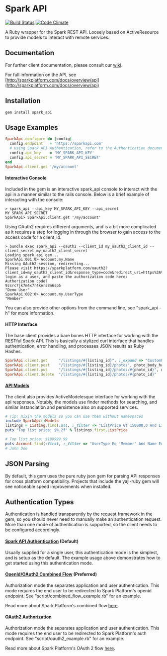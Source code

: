 Spark API
=====================
[![Build Status](https://travis-ci.org/sparkapi/spark_api.png?branch=master)](http://travis-ci.org/sparkapi/spark_api) [![Code Climate](https://codeclimate.com/badge.png)](https://codeclimate.com/github/sparkapi/spark_api)

A Ruby wrapper for the Spark REST API. Loosely based on ActiveResource to provide models to interact with remote services.


Documentation
-------------

For further client documentation, please consult our [wiki](https://github.com/sparkapi/spark_api/wiki).

For full information on the API, see [http://sparkplatform.com/docs/overview/api](http://sparkplatform.com/docs/overview/api)


Installation
---------
    gem install spark_api

Usage Examples
------------------------

```ruby
SparkApi.configure do |config|
  config.endpoint   = 'https://sparkapi.com'
  # Using Spark API Authentication, refer to the Authentication documentation for OAuth2
  config.api_key    = 'MY_SPARK_API_KEY'
  config.api_secret = 'MY_SPARK_API_SECRET'
end
SparkApi.client.get '/my/account'
```


#### Interactive Console
Included in the gem is an interactive spark_api console to interact with the api in a manner similar to the rails console. Below is a brief example of interacting with the console:

    > spark_api --api_key MY_SPARK_API_KEY --api_secret MY_SPARK_API_SECRET
    SparkApi> SparkApi.client.get '/my/account'

Using OAuth2 requires different arguments, and is a bit more complicated as it requires a step for logging in through the browser to gain access to the access code for a client_id. 

    > bundle exec spark_api --oauth2 --client_id my_oauth2_client_id --client_secret my_oauth2_client_secret 
    Loading spark_api gem...
    SparkApi:001:0> Account.my.Name
    Missing OAuth2 session, redirecting...
    Please visit https://sparkplatform.com/oauth2?client_id=my_oauth2_client_id&response_type=code&redirect_uri=https%3A%2F%2Fsparkplatform.com%2Foauth2%2Fcallback, login as a user, and paste the authorization code here:
    Authorization code?
    9zsrc7jk7m4x7r4kers8n6sp5
    "Demo User"
    SparkApi:002:0> Account.my.UserType
    "Member"

You can also provide other options from the command line, see "spark_api -h" for more information.

#### HTTP Interface
The base client provides a bare bones HTTP interface for working with the RESTful Spark API. This is basically a stylized curl interface that handles authentication, error handling, and processes JSON results as Ruby Hashes.

```ruby
SparkApi.client.get     "/listings/#{listing_id}", :_expand => "CustomFields"
SparkApi.client.post    "/listings/#{listing_id}/photos", photo_body_hash
SparkApi.client.put     "/listings/#{listing_id}/photos/#{photo_id}", updated_photo_name_hash
SparkApi.client.delete  "/listings/#{listing_id}/photos/#{photo_id}"
```

#### [API Models](https://github.com/sparkapi/spark_api/wiki/API-Models)
The client also provides ActiveModelesque interface for working with the api responses. Notably, the models use finder methods for searching, and similar instanciation and persistence also on supported services.

```ruby
# Tip: mixin the models so you can use them without namespaces
include SparkApi::Models
listings = Listing.find(:all, :_filter => "ListPrice Gt 150000.0 And ListPrice Lt 200000.0", :_orderby => "-ListPrice")
puts "Top list price: $%.2f" % listings.first.ListPrice

# Top list price: $199999.99
puts Account.find(:first, :_filter => "UserType Eq 'Member' And Name Eq 'John*'").Name
# John Doe
```    

JSON Parsing
--------------
By default, this gem uses the pure ruby json gem for parsing API responses for cross platform compatibility. Projects that include the yajl-ruby gem will see noticeable speed improvements when installed.


Authentication Types
--------------
Authentication is handled transparently by the request framework in the gem, so you should never need to manually make an authentication request.  More than one mode of authentication is supported, so the client needs to be configured accordingly.

#### [Spark API Authentication](https://github.com/sparkapi/spark_api/wiki/Spark-Authentication) (Default)
Usually supplied for a single user, this authentication mode is the simplest, and is setup as the default.  The example usage above demonstrates how to get started using this authentication mode.

#### [OpenId/OAuth2 Combined Flow](https://github.com/sparkapi/spark_api/wiki/Hybrid-Authentication) (Preferred)
Authorization mode the separates application and user authentication.  This mode requires the end user to be redirected to Spark Platform's openid endpoint.  See "script/combined_flow_example.rb" for an example.

Read more about Spark Platform's combined flow <a href="http://sparkplatform.com/docs/authentication/openid_oauth2_authentication">here</a>.

#### [OAuth2 Authorization](https://github.com/sparkapi/spark_api/wiki/OAuth2-Only-Authentication)
Authorization mode the separates application and user authentication.  This mode requires the end user to be redirected to Spark Platform's auth endpoint.  See "script/oauth2_example.rb" for an example.

Read more about Spark Platform's OAuth 2 flow <a href="http://sparkplatform.com/docs/authentication/oauth2_authentication">here</a>.
